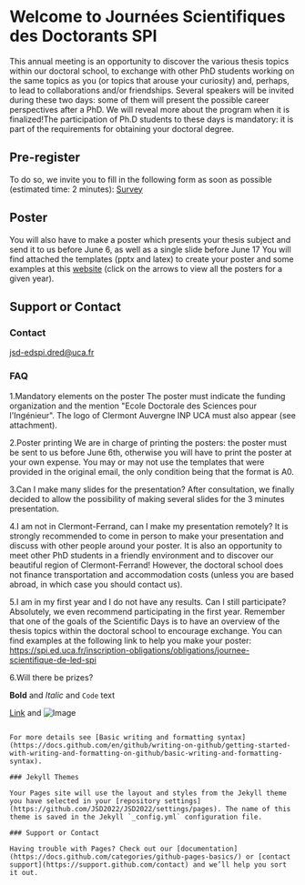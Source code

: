 # Welcome to Journées Scientifiques des Doctorants SPI
This annual meeting is an opportunity to discover the various thesis topics within our doctoral school, to exchange with other PhD students working on the same topics as you (or topics that arouse your curiosity) and, perhaps, to lead to collaborations and/or friendships. Several speakers will be invited during these two days: some of them will present the possible career perspectives after a PhD. We will reveal more about the program when it is finalized!The participation of Ph.D students to these days is mandatory: it is part of the requirements for obtaining your doctoral degree. 

## Pre-register
To do so, we invite you to fill in the following form as soon as possible (estimated time: 2 minutes): [Survey](https://framaforms.org/participation-aux-journees-scientifiques-des-doctorants-1652653658 )

## Poster
You will also have to make a poster which presents your thesis subject and send it to us before June 6, as well as a single slide before June 17  You will find attached the templates (pptx and latex) to create your poster and some examples at this [website]( https://spi.ed.uca.fr/inscription-obligations/obligations/journee-scientifique-de-led-spi) (click on the arrows to view all the posters for a given year).

## Support or Contact

### Contact
jsd-edspi.dred@uca.fr

### FAQ
1.Mandatory elements on the poster
The poster must indicate the funding organization and the mention "Ecole Doctorale des Sciences pour l'Ingénieur". The logo of Clermont Auvergne INP UCA must also appear (see attachment).

2.Poster printing
We are in charge of printing the posters: the poster must be sent to us before June 6th, otherwise you will have to print the poster at your own expense. You may or may not use the templates that were provided in the original email, the only condition being that the format is A0.

3.Can I make many slides for the presentation?
After consultation, we finally decided to allow the possibility of making several slides for the 3 minutes presentation.

4.I am not in Clermont-Ferrand, can I make my presentation remotely?
It is strongly recommended to come in person to make your presentation and discuss with other people around your poster. It is also an opportunity to meet other PhD students in a friendly environment and to discover our beautiful region of Clermont-Ferrand!
However, the doctoral school does not finance transportation and accommodation costs (unless you are based abroad, in which case you should contact us).

5.I am in my first year and I do not have any results. Can I still participate?
Absolutely, we even recommend participating in the first year. Remember that one of the goals of the Scientific Days is to have an overview of the thesis topics within the doctoral school to encourage exchange. You can find examples at the following link to help you make your poster: https://spi.ed.uca.fr/inscription-obligations/obligations/journee-scientifique-de-led-spi 

6.Will there be prizes?


**Bold** and _Italic_ and `Code` text

[Link](url) and ![Image](src)
```

For more details see [Basic writing and formatting syntax](https://docs.github.com/en/github/writing-on-github/getting-started-with-writing-and-formatting-on-github/basic-writing-and-formatting-syntax).

### Jekyll Themes

Your Pages site will use the layout and styles from the Jekyll theme you have selected in your [repository settings](https://github.com/JSD2022/JSD2022/settings/pages). The name of this theme is saved in the Jekyll `_config.yml` configuration file.

### Support or Contact

Having trouble with Pages? Check out our [documentation](https://docs.github.com/categories/github-pages-basics/) or [contact support](https://support.github.com/contact) and we’ll help you sort it out.
